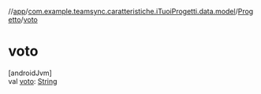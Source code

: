 //[app](../../../index.md)/[com.example.teamsync.caratteristiche.iTuoiProgetti.data.model](../index.md)/[Progetto](index.md)/[voto](voto.md)

# voto

[androidJvm]\
val [voto](voto.md): [String](https://kotlinlang.org/api/latest/jvm/stdlib/kotlin/-string/index.html)
